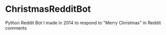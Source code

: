 # ChristmasRedditBot
Python Reddit Bot I made in 2014 to respond to "Merry Christmas" in Reddit comments
